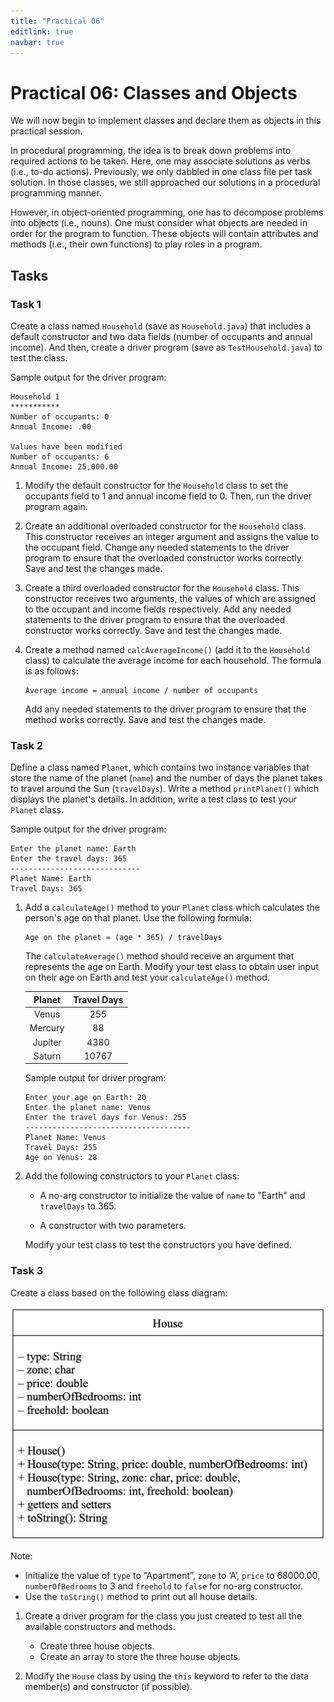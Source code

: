 ```yaml
---
title: "Practical 06"
editlink: true
navbar: true
---
```


# Practical 06: Classes and Objects

We will now begin to implement classes and declare them as objects in this practical session.

In procedural programming, the idea is to break down problems into required actions to be taken.
Here, one may associate solutions as verbs (i.e., to-do actions).
Previously, we only dabbled in one class file per task solution.
In those classes, we still approached our solutions in a procedural programming manner.

However, in object-oriented programming, one has to decompose problems into objects (i.e., nouns).
One must consider what objects are needed in order for the program to function.
These objects will contain attributes and methods (i.e., their own functions) to play roles in a program.

## Tasks

### Task 1

Create a class named `Household` (save as `Household.java`) that includes a default constructor and two data fields (number of occupants and annual income).
And then, create a driver program (save as `TestHousehold.java`) to test the class.

Sample output for the driver program:

    Household 1
    ***********
    Number of occupants: 0
    Annual Income: .00

    Values have been modified
    Number of occupants: 6
    Annual Income: 25,000.00

1.  Modify the default constructor for the `Household` class to set the occupants field to 1 and annual income field to 0.
    Then, run the driver program again.

2.  Create an additional overloaded constructor for the `Household` class.
    This constructor receives an integer argument and assigns the value to the occupant field.
    Change any needed statements to the driver program to ensure that the overloaded constructor works correctly.
    Save and test the changes made.

3.  Create a third overloaded constructor for the `Household` class.
    This constructor receives two arguments, the values of which are assigned to the occupant and income fields respectively.
    Add any needed statements to the driver program to ensure that the overloaded constructor works correctly.
    Save and test the changes made.

4.  Create a method named `calcAverageIncome()` (add it to the `Household` class) to calculate the average income for each household.
    The formula is as follows:

        Average income = annual income / number of occupants

    Add any needed statements to the driver program to ensure that the method works correctly.
    Save and test the changes made.

### Task 2

Define a class named `Planet`, which contains two instance variables that store the name of the planet (`name`) and the number of days the planet takes to travel around the Sun (`travelDays`).
Write a method `printPlanet()` which displays the planet's details.
In addition, write a test class to test your `Planet` class.

Sample output for the driver program:

    Enter the planet name: Earth
    Enter the travel days: 365
    -----------------------------
    Planet Name: Earth
    Travel Days: 365

1.  Add a `calculateAge()` method to your `Planet` class which calculates the person's age on that planet.
    Use the following formula:

        Age on the planet = (age * 365) / travelDays

    The `calculateAverage()` method should receive an argument that represents the age on Earth.
    Modify your test class to obtain user input on their age on Earth and test your `calculateAge()` method.

    | Planet  | Travel Days |
    | :-----: | :---------: |
    |  Venus  |     255     |
    | Mercury |     88      |
    | Jupiter |    4380     |
    | Saturn  |    10767    |

    Sample output for driver program:

        Enter your age on Earth: 20
        Enter the planet name: Venus
        Enter the travel days for Venus: 255
        -------------------------------------
        Planet Name: Venus
        Travel Days: 255
        Age on Venus: 28

2.  Add the following constructors to your `Planet` class:

    - A no-arg constructor to initialize the value of `name` to "Earth" and `travelDays` to 365.

    - A constructor with two parameters.

    Modify your test class to test the constructors you have defined.

### Task 3

Create a class based on the following class diagram:

![Task 3 Class Diagram](./images/lab06-03.png)

Note:

- Initialize the value of `type` to “Apartment”, `zone` to ‘A’, `price` to 68000.00, `numberOfBedrooms` to 3 and `freehold` to `false` for no-arg constructor.
- Use the `toString()` method to print out all house details.

1. Create a driver program for the class you just created to test all the available constructors and methods.

   - Create three house objects.
   - Create an array to store the three house objects.

2. Modify the `House` class by using the `this` keyword to refer to the data member(s) and constructor (if possible).
